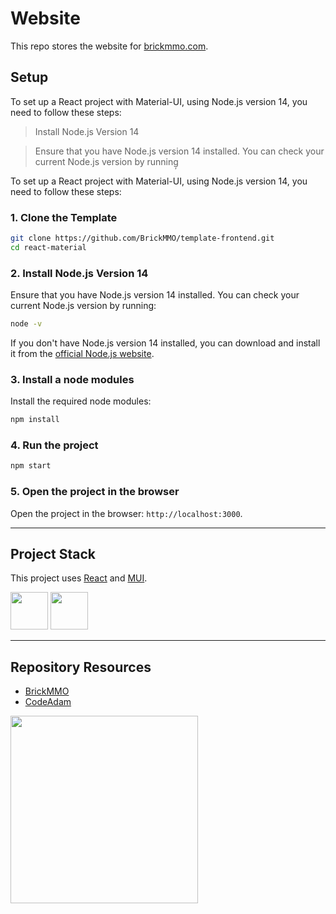 # Website

This repo stores the website for [brickmmo.com](https://brickmmo.com).

## Setup

To set up a React project with Material-UI, using Node.js version 14, you need to follow these steps:

> Install Node.js Version 14

> Ensure that you have Node.js version 14 installed. You can check your current Node.js version by running̦

To set up a React project with Material-UI, using Node.js version 14, you need to follow these steps:

### 1. Clone the Template

```bash
git clone https://github.com/BrickMMO/template-frontend.git
cd react-material
```

### 2. Install Node.js Version 14

Ensure that you have Node.js version 14 installed. You can check your current Node.js version by running:

```bash
node -v
```

If you don't have Node.js version 14 installed, you can download and install it from the [official Node.js website](https://nodejs.org/en/download/releases/).

### 3. Install a node modules

Install the required node modules:

```bash
npm install
```

### 4. Run the project

```bash
npm start
```

### 5. Open the project in the browser

Open the project in the browser: `http://localhost:3000`.

---

## Project Stack

This project uses [React](https://react.dev/) and [MUI](https://mui.com/).

<img src="https://console.codeadam.ca/api/image/react" width="60"> <img src="https://console.codeadam.ca/api/image/mui" width="60">

---

## Repository Resources

-  [BrickMMO](https://brickmmo.com)
-  [CodeAdam](https://codeadam.ca)

<a href="https://brickmmo.com">
<img src="https://brickmmo.com/images/brickmmo-logo-horizontal.jpg" width="300">
</a>
